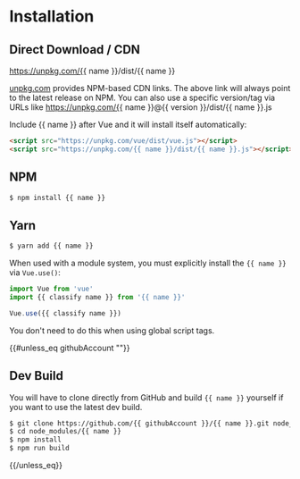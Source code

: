 # Installation

## Direct Download / CDN

https://unpkg.com/{{ name }}/dist/{{ name }}

[unpkg.com](https://unpkg.com) provides NPM-based CDN links. The above link will always point to the latest release on NPM. You can also use a specific version/tag via URLs like https://unpkg.com/{{ name }}@{{ version }}/dist/{{ name }}.js
 
Include {{ name }} after Vue and it will install itself automatically:

```html
<script src="https://unpkg.com/vue/dist/vue.js"></script>
<script src="https://unpkg.com/{{ name }}/dist/{{ name }}.js"></script>
```

## NPM

```sh
$ npm install {{ name }}
```

## Yarn

```sh
$ yarn add {{ name }}
```

When used with a module system, you must explicitly install the `{{ name }}` via `Vue.use()`:

```javascript
import Vue from 'vue'
import {{ classify name }} from '{{ name }}'

Vue.use({{ classify name }})
```

You don't need to do this when using global script tags.

{{#unless_eq githubAccount ""}}
## Dev Build

You will have to clone directly from GitHub and build `{{ name }}` yourself if
you want to use the latest dev build.

```sh
$ git clone https://github.com/{{ githubAccount }}/{{ name }}.git node_modules/{{ name }}
$ cd node_modules/{{ name }}
$ npm install
$ npm run build
```

{{/unless_eq}}
